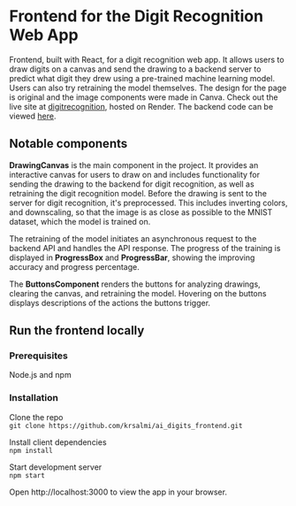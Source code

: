 # Frontend for the Digit Recognition Web App
Frontend, built with React, for a digit recognition web app. It allows users to draw digits 
on a canvas and send the drawing to a backend server to predict what digit they drew using a pre-trained machine learning model.
Users can also try retraining the model themselves. The design for the page is original and the image components were made in Canva. Check out the live site at [digitrecognition](https://digitrecognition-ai.onrender.com), hosted on Render. The backend code can be viewed [here](https://github.com/krsalmi/ai_digits_backend.git).

## Notable components
**DrawingCanvas** is the main component in the project. It provides an interactive canvas for users to draw on
and includes functionality for sending the drawing to the backend for digit recognition,
as well as retraining the digit recognition model.
Before the drawing is sent to the server for digit recognition, it's preprocessed. This includes inverting colors, 
and downscaling, so that the image is as close as possible to the MNIST dataset, which the model is trained on.
  
The retraining of the model initiates an asynchronous request to the backend API and handles the API response. The progress of the training is 
displayed in **ProgressBox** and **ProgressBar**, showing the improving accuracy and progress percentage.

The **ButtonsComponent** renders the buttons for analyzing drawings, clearing the canvas, and retraining the model. Hovering on the buttons displays descriptions of the actions the buttons trigger.


## Run the frontend locally

### Prerequisites
Node.js and npm

### Installation
Clone the repo  
`git clone https://github.com/krsalmi/ai_digits_frontend.git`
  
Install client dependencies  
`npm install`
  
Start development server  
`npm start`
  
Open http://localhost:3000 to view the app in your browser.
